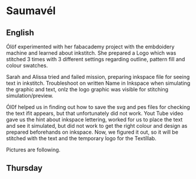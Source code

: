 # Saumavél
## English
Ólöf experimented with her fabacademy project with the embdoidery machine and learned about inkstitch. She prepared a Logo which was stitched 3 times with 3 different settings regarding outline, pattern fill and colour swatches.

Sarah and Alissa tried and failed mission, preparing inkspace file for seeing text in inkstitch. Troubleshoot on written Name in Inkspace when simulating the graphic and text, onlz the logo graphic was visible for stitching simulation/preview.

Ól0f helped us in finding out how to save the svg and pes files for checking the text ifit appears, but that unfortunately did not work. Yout Tube video gave us the hint about inkspace lettering, worked for us to place the text and see it simulated, but did not work to get the right colour and design as prepared beforehands on inkspace. Now, we figured it out, so it will be stitched with the text and the temporary logo for the Textíllab.

Pictures are following.



## Thursday
